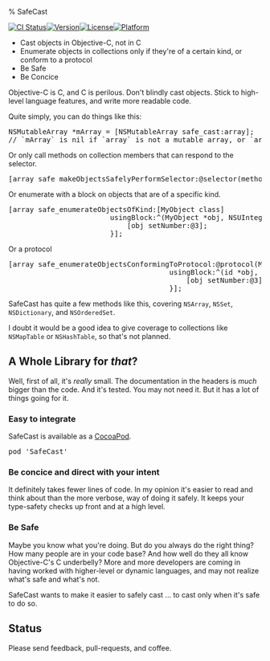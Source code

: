 % SafeCast
<a href="https://github.com/fcanas/SafeCast" target="_blank" class="social-github"></a>

[![CI Status](http://img.shields.io/travis/fcanas/SafeCast.svg?style=flat)](https://travis-ci.org/fcanas/SafeCast)[![Version](https://img.shields.io/cocoapods/v/SafeCast.svg?style=flat)](http://cocoadocs.org/docsets/SafeCast)[![License](https://img.shields.io/cocoapods/l/SafeCast.svg?style=flat)](http://cocoadocs.org/docsets/SafeCast)[![Platform](https://img.shields.io/cocoapods/p/SafeCast.svg?style=flat)](http://cocoadocs.org/docsets/SafeCast)

* Cast objects in Objective-C, not in C
* Enumerate objects in collections only if they're of a certain kind, or conform to a protocol
* Be Safe
* Be Concice

Objective-C is C, and C is perilous. Don't blindly cast objects. Stick to high-level language features, and write more readable code.

Quite simply, you can do things like this:

<pre>
NSMutableArray *mArray = [NSMutableArray safe_cast:array];
// `mArray` is nil if `array` is not a mutable array, or `array` if it is.
</pre>

Or only call methods on collection members that can respond to the selector.

<pre>
[array safe_makeObjectsSafelyPerformSelector:@selector(method)];
</pre>

Or enumerate with a block on objects that are of a specific kind.

<pre>
[array safe_enumerateObjectsOfKind:[MyObject class]
                        usingBlock:^(MyObject *obj, NSUInteger idx, BOOL *stop) {
                            [obj setNumber:@3];
                        }];
</pre>

Or a protocol

<pre>
[array safe_enumerateObjectsConformingToProtocol:@protocol(MyProtocol)
                                      usingBlock:^(id<MyProtocol> *obj, NSUInteger idx, BOOL *stop) {
                                          [obj setNumber:@3];
                                      }];
</pre>

SafeCast has quite a few methods like this, covering `NSArray`, `NSSet`, `NSDictionary`, and `NSOrderedSet`.

I doubt it would be a good idea to give coverage to collections like `NSMapTable` or `NSHashTable`, so that's not planned.

## A Whole Library for _that_?

Well, first of all, it's _really_ small. The documentation in the headers is _much_ bigger than the code. And it's tested. You may not need it. But it has a lot of things going for it.

### Easy to integrate

SafeCast is available as a [CocoaPod](http://guides.cocoapods.org/using/getting-started.html).

<pre>
pod 'SafeCast'
</pre>

### Be concice and direct with your intent

It definitely takes fewer lines of code. In my opinion it's easier to read and think about than the more verbose, way of doing it safely. It keeps your type-safety checks up front and at a high level.

### Be Safe

Maybe you know what you're doing. But do you always do the right thing? How many people are in your code base? And how well do they all know Objective-C's C underbelly? More and more developers are coming in having worked with higher-level or dynamic languages, and may not realize what's safe and what's not.

SafeCast wants to make it easier to safely cast ... to cast only when it's safe to do so.

## Status

Please send feedback, pull-requests, and coffee.
